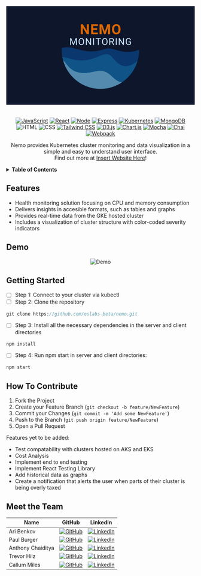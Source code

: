 <div align="center">
  <img src="client/src/assets/nemo-final-logo2.png" alt="Logo">
</div>

<br/>

<div align='center'>

[![JavaScript](https://img.shields.io/badge/javascript-yellow?style=for-the-badge&logo=javascript&logoColor=white)](https://www.javascript.com/)
[![React](https://img.shields.io/badge/React-343434?style=for-the-badge&logo=react&logoColor=00FFFF)](https://react.dev/)
[![Node](https://img.shields.io/badge/-node-339933?style=for-the-badge&logo=node.js&logoColor=white)](https://nodejs.org/en)
[![Express](https://img.shields.io/badge/-Express-000000?style=for-the-badge&logo=express&logoColor=white)](https://expressjs.com/)
[![Kubernetes](https://img.shields.io/badge/kubernetes-%23326CE5?style=for-the-badge&logo=kubernetes&logoColor=white)](https://kubernetes.io/)
[![MongoDB](https://img.shields.io/badge/MongoDB-4EA94B?style=for-the-badge&logo=mongodb&logoColor=white)](https://www.mongodb.com/)
![HTML](https://img.shields.io/badge/HTML5-E34F26?style=for-the-badge&logo=html5&logoColor=white)
![CSS](https://img.shields.io/badge/CSS3-1572B6?style=for-the-badge&logo=css3&logoColor=white)
[![Tailwind CSS](https://img.shields.io/badge/Tailwind_CSS-38B2AC?style=for-the-badge&logo=Tailwind%20CSS&logoColor=white)](Tailwind-url)
[![D3.js](https://img.shields.io/badge/D3.js-363636?style=for-the-badge&logo=d3.js&logoColor=orange)](https://d3js.org/)
[![Chart.js](https://img.shields.io/badge/Chart.js-FF6384?style=for-the-badge&logo=chart.js&logoColor=white)](https://www.chartjs.org/)
[![Mocha](https://img.shields.io/badge/Mocha-8D6748?style=for-the-badge&logo=Mocha&logoColor=white)](https://mochajs.org/)
[![Chai](https://img.shields.io/badge/Chai-A30701?style=for-the-badge&logo=Chai&logoColor=white)](Chai-url)
[![Webpack](https://img.shields.io/badge/Webpack-grey?style=for-the-badge&logo=webpack&logoColor=7DF9FF)](https://jestjs.io/)

</div>

<p align="center">
Nemo provides Kubernetes cluster monitoring and data visualization in a simple and easy to understand user interface.<br/>Find out more at <a href="">Insert Website Here</a>!
</p>

<details>
  <summary><strong>Table of Contents</strong></summary>
  <ul>
    <li><a href="#features">Features</a></li>
    <li><a href="#demo">Demo</a></li>
    <li><a href="#getting-started">Getting Started</a></li>
    <li><a href="#how-to-contribute">How to Contribute</a></li>
    <li><a href="#meet-the-team">Meet the Team</a></li>
  </ul>
</details>

## Features

- Health monitoring solution focusing on CPU and memory consumption
- Delivers insights in accesible formats, such as tables and graphs
- Provides real-time data from the GKE hosted cluster
- Includes a visualization of cluster structure with color-coded severity indicators

## Demo

<div align="center">
  <img alt="Demo" src="./client/src/assets/final-gif.gif">
</div>
  
## Getting Started

- [ ] Step 1: Connect to your cluster via kubectl
- [ ] Step 2: Clone the repository
```js
git clone https://github.com/oslabs-beta/nemo.git
```
- [ ] Step 3: Install all the necessary dependencies in the server and client directories
```js
npm install
```
- [ ] Step 4: Run npm start in server and client directories:
```js
npm start
```      
  
## How To Contribute

1. Fork the Project
2. Create your Feature Branch (`git checkout -b feature/NewFeature`)
3. Commit your Changes (`git commit -m 'Add some NewFeature'`)
4. Push to the Branch (`git push origin feature/NewFeature`)
5. Open a Pull Request

Features yet to be added:
- Test compatability with clusters hosted on AKS and EKS
- Cost Analysis
- Implement end to end testing
- Implement React Testing Library
- Add historical data as graphs
- Create a notification that alerts the user when parts of their cluster is being overly taxed

## Meet the Team

| Name              | GitHub                                                       | LinkedIn                                                     |
|-------------------|--------------------------------------------------------------|--------------------------------------------------------------|
| Ari Benkov        | [![GitHub](https://img.shields.io/badge/GitHub-181717?style=for-the-badge&logo=GitHub&logoColor=white)](https://github.com/abenkov2) | [![LinkedIn](https://img.shields.io/badge/LinkedIn-0077B5?style=for-the-badge&logo=LinkedIn&logoColor=white)](https://www.linkedin.com/in/ari-benkov-787b25139/) |
| Paul Burger       | [![GitHub](https://img.shields.io/badge/GitHub-181717?style=for-the-badge&logo=GitHub&logoColor=white)](https://github.com/pvburger) | [![LinkedIn](https://img.shields.io/badge/LinkedIn-0077B5?style=for-the-badge&logo=LinkedIn&logoColor=white)](https://www.linkedin.com/in/pvburger/) |
| Anthony Chaiditya | [![GitHub](https://img.shields.io/badge/GitHub-181717?style=for-the-badge&logo=GitHub&logoColor=white)](https://github.com/AnthonyChaiditya) | [![LinkedIn](https://img.shields.io/badge/LinkedIn-0077B5?style=for-the-badge&logo=LinkedIn&logoColor=white)](www.linkedin.com/in/anthony-chaiditya/) |
| Trevor Hilz       | [![GitHub](https://img.shields.io/badge/GitHub-181717?style=for-the-badge&logo=GitHub&logoColor=white)](https://github.com/Maelstrom116) | [![LinkedIn](https://img.shields.io/badge/LinkedIn-0077B5?style=for-the-badge&logo=LinkedIn&logoColor=white)](https://www.linkedin.com/in/trevor-hilz/) |
| Callum Miles      | [![GitHub](https://img.shields.io/badge/GitHub-181717?style=for-the-badge&logo=GitHub&logoColor=white)](https://github.com/callummiles) | [![LinkedIn](https://img.shields.io/badge/LinkedIn-0077B5?style=for-the-badge&logo=LinkedIn&logoColor=white)](https://www.linkedin.com/in/callum-miles/) |



